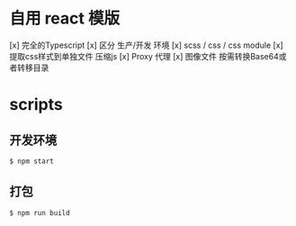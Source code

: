 # 自用 react 模版

[x] 完全的Typescript
[x] 区分 生产/开发 环境
[x] scss / css / css module
[x] 提取css样式到单独文件 压缩js
[x] Proxy 代理
[x] 图像文件 按需转换Base64或者转移目录

# scripts

## 开发环境
```bash
$ npm start
```

## 打包
```bash
$ npm run build
```
